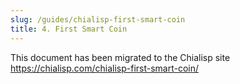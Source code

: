 ```yaml
---
slug: /guides/chialisp-first-smart-coin
title: 4. First Smart Coin
---
```


This document has been migrated to the Chialisp site https://chialisp.com/chialisp-first-smart-coin/